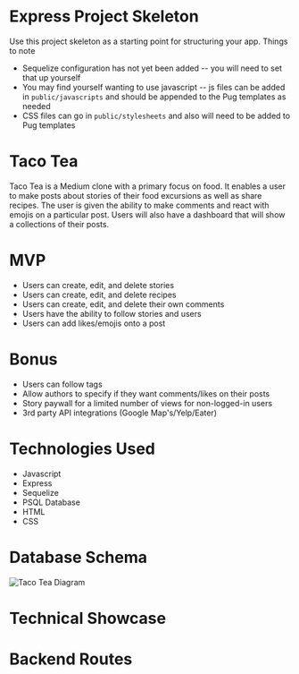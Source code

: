 # Express Project Skeleton

Use this project skeleton as a starting point for structuring your app. Things to note
* Sequelize configuration has not yet been added -- you will need to set that up yourself
* You may find yourself wanting to use javascript -- js files can be added in `public/javascripts` and should be appended to the Pug templates as needed
* CSS files can go in `public/stylesheets` and also will need to be added to Pug templates


# Taco Tea 

Taco Tea is a Medium clone with a primary focus on food. It enables a user to make posts about stories of their food excursions as well as share recipes. The user is given the ability to make comments and react with emojis on a particular post. Users will also have a dashboard that will show a collections of their posts. 

<insert images of web app here>


# MVP
* Users can create, edit, and delete stories
* Users can create, edit, and delete recipes
* Users can create, edit, and delete their own comments
* Users have the ability to follow stories and users
* Users can add likes/emojis onto a post

# Bonus
* Users can follow tags
* Allow authors to specify if they want comments/likes on their posts
* Story paywall for a limited number of views for non-logged-in users
* 3rd party API integrations (Google Map's/Yelp/Eater)

# Technologies Used
* Javascript
* Express 
* Sequelize
* PSQL Database
* HTML
* CSS


# Database Schema

![Taco Tea Diagram](https://user-images.githubusercontent.com/77124092/117481734-63f21580-af31-11eb-9780-7d0dc7d18d4d.png)


# Technical Showcase


# Backend Routes
